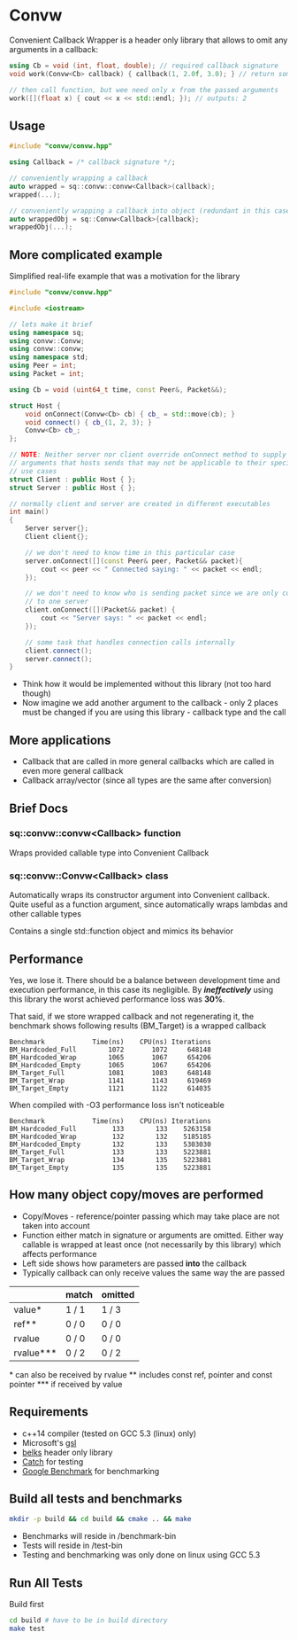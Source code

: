 # Convw
Convenient Callback Wrapper is a header only library that allows to omit any
arguments in a callback:
```cpp
using Cb = void (int, float, double); // required callback signature
void work(Convw<Cb> callback) { callback(1, 2.0f, 3.0); } // return some values

// then call function, but wee need only x from the passed arguments
work([](float x) { cout << x << std::endl; }); // outputs: 2
```

## Usage
```cpp
#include "convw/convw.hpp"

using Callback = /* callback signature */;

// conveniently wrapping a callback
auto wrapped = sq::convw::convw<Callback>(callback);
wrapped(...);

// conveniently wrapping a callback into object (redundant in this case)
auto wrappedObj = sq::Convw<Callback>{callback};
wrappedObj(...);
```

## More complicated example
Simplified real-life example that was a motivation for the library
```cpp
#include "convw/convw.hpp"

#include <iostream>

// lets make it brief
using namespace sq;
using convw::Convw;
using convw::convw;
using namespace std;
using Peer = int;
using Packet = int;

using Cb = void (uint64_t time, const Peer&, Packet&&);

struct Host {
    void onConnect(Convw<Cb> cb) { cb_ = std::move(cb); }
    void connect() { cb_(1, 2, 3); }
    Convw<Cb> cb_;
};

// NOTE: Neither server nor client override onConnect method to supply different
// arguments that hosts sends that may not be applicable to their specific
// use cases
struct Client : public Host { };
struct Server : public Host { };

// normally client and server are created in different executables
int main()
{
    Server server{};
    Client client{};

    // we don't need to know time in this particular case
    server.onConnect([](const Peer& peer, Packet&& packet){
        cout << peer << " Connected saying: " << packet << endl;
    });

    // we don't need to know who is sending packet since we are only connected
    // to one server
    client.onConnect([](Packet&& packet) {
        cout << "Server says: " << packet << endl;
    });

    // some task that handles connection calls internally
    client.connect();
    server.connect();
}
```
- Think how it would be implemented without this library (not too hard though)
- Now imagine we add another argument to the callback - only 2 places must be
changed if you are using this library - callback type and the call

## More applications
- Callback that are called in more general callbacks which are called in even
more general callback
- Callback array/vector (since all types are the same after conversion)

## Brief Docs
### sq::convw::convw&lt;Callback&gt; function
Wraps provided callable type into Convenient Callback
### sq::convw::Convw&lt;Callback&gt; class
Automatically wraps its constructor argument into Convenient callback. Quite
useful as a function argument, since automatically wraps lambdas and other
callable types

Contains a single std::function object and mimics its behavior

## Performance
Yes, we lose it. There should be a balance between development time and
execution performance, in this case its negligible. By ***ineffectively*** using
this library the worst achieved performance loss was **30%**.

That said, if we store wrapped callback and not regenerating it, the benchmark
shows following results (BM_Target) is a wrapped callback
```
Benchmark            Time(ns)    CPU(ns) Iterations
BM_Hardcoded_Full        1072       1072     648148
BM_Hardcoded_Wrap        1065       1067     654206
BM_Hardcoded_Empty       1065       1067     654206
BM_Target_Full           1081       1083     648148
BM_Target_Wrap           1141       1143     619469
BM_Target_Empty          1121       1122     614035
```
When compiled with -O3 performance loss isn't noticeable
```
Benchmark            Time(ns)    CPU(ns) Iterations
BM_Hardcoded_Full         133        133    5263158
BM_Hardcoded_Wrap         132        132    5185185
BM_Hardcoded_Empty        132        133    5303030
BM_Target_Full            133        133    5223881
BM_Target_Wrap            134        135    5223881
BM_Target_Empty           135        135    5223881
```

## How many object copy/moves are performed

- Copy/Moves - reference/pointer passing which may take place are not taken into
account
- Function either match in signature or arguments are omitted. Either way
callable is wrapped at least once (not necessarily by this library)
which affects performance
- Left side shows how parameters are passed **into** the callback
- Typically callback can only receive values the same way the are passed

|           | match | omitted |
|-----------|-------|---------|
| value*    | 1 / 1 | 1 / 3   |
| ref**     | 0 / 0 | 0 / 0   |
| rvalue    | 0 / 0 | 0 / 0   |
| rvalue*** | 0 / 2 | 0 / 2   |
&#42; can also be received by rvalue
&#42;&#42; includes const ref, pointer and const pointer
&#42;&#42;&#42; if received by value

## Requirements
- c++14 compiler (tested on GCC 5.3 (linux) only)
- Microsoft's [gsl](https://github.com/microsoft/gsl)
- [belks](https://github.com/sQu1rr/belks) header only library
- [Catch](https://github.com/philsquared/Catch/) for testing
- [Google Benchmark](https://github.com/google/benchmark) for benchmarking

## Build all tests and benchmarks
```bash
mkdir -p build && cd build && cmake .. && make
```
- Benchmarks will reside in /benchmark-bin
- Tests will reside in /test-bin
- Testing and benchmarking was only done on linux using GCC 5.3

## Run All Tests
Build first
```bash
cd build # have to be in build directory
make test
```
